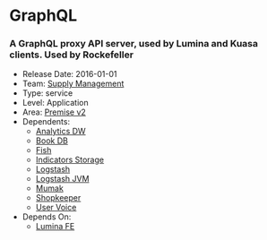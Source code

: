 # GraphQL
### A GraphQL proxy API server, used by Lumina and Kuasa clients. Used by Rockefeller
* Release Date: 2016-01-01
* Team: [Supply Management](../teams/supply.md)
* Type: service
* Level: Application
* Area: [Premise v2](../areas/v2.png)
* Dependents:
  * [Analytics DW](analytics-dw.md)
  * [Book DB](book.md)
  * [Fish](fish.md)
  * [Indicators Storage](indicators-storage.md)
  * [Logstash](logstash.md)
  * [Logstash JVM](logstash-jvm.md)
  * [Mumak](mumak.md)
  * [Shopkeeper](shopkeeper.md)
  * [User Voice](user-voice.md)
* Depends On:
  * [Lumina FE](lumina-fe.md)
